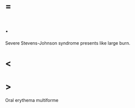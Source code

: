 # =

# .

Severe Stevens-Johnson syndrome presents like large burn.

# <

# >

Oral erythema multiforme
